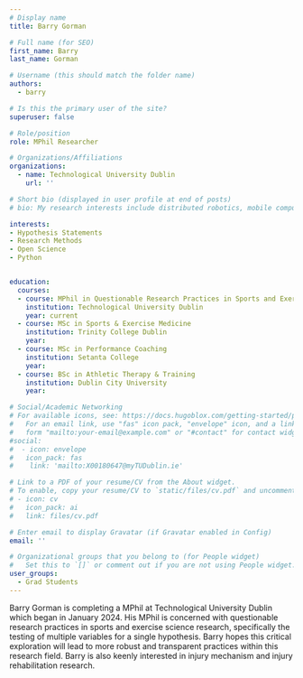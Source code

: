 ```yaml
---
# Display name
title: Barry Gorman

# Full name (for SEO)
first_name: Barry
last_name: Gorman

# Username (this should match the folder name)
authors:
  - barry

# Is this the primary user of the site?
superuser: false

# Role/position
role: MPhil Researcher

# Organizations/Affiliations
organizations:
  - name: Technological University Dublin
    url: ''

# Short bio (displayed in user profile at end of posts)
# bio: My research interests include distributed robotics, mobile computing and programmable matter.

interests:
- Hypothesis Statements
- Research Methods
- Open Science
- Python


education:
  courses:
  - course: MPhil in Questionable Research Practices in Sports and Exercise Science
    institution: Technological University Dublin
    year: current
  - course: MSc in Sports & Exercise Medicine
    institution: Trinity College Dublin
    year: 
  - course: MSc in Performance Coaching 
    institution: Setanta College
    year:
  - course: BSc in Athletic Therapy & Training
    institution: Dublin City University
    year:

# Social/Academic Networking
# For available icons, see: https://docs.hugoblox.com/getting-started/page-builder/#icons
#   For an email link, use "fas" icon pack, "envelope" icon, and a link in the
#   form "mailto:your-email@example.com" or "#contact" for contact widget.
#social:
#  - icon: envelope
#   icon_pack: fas
#    link: 'mailto:X00180647@myTUDublin.ie'

# Link to a PDF of your resume/CV from the About widget.
# To enable, copy your resume/CV to `static/files/cv.pdf` and uncomment the lines below.
# - icon: cv
#   icon_pack: ai
#   link: files/cv.pdf

# Enter email to display Gravatar (if Gravatar enabled in Config)
email: ''

# Organizational groups that you belong to (for People widget)
#   Set this to `[]` or comment out if you are not using People widget.
user_groups:
  - Grad Students
---
```


Barry Gorman is completing a MPhil at Technological University Dublin which began in January 2024. His MPhil is concerned with questionable research practices in sports and exercise science research, specifically the testing of multiple variables for a single hypothesis. Barry hopes this critical exploration will lead to more robust and transparent practices within this research field. Barry is also keenly interested in injury mechanism and injury rehabilitation research. 
